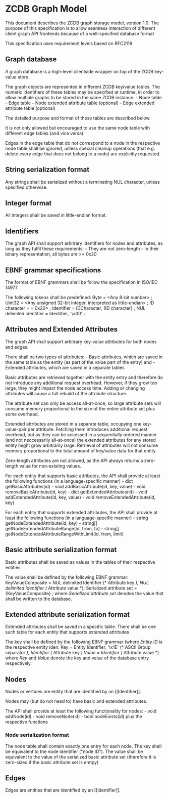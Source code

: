 # ZCDB Graph Model

This document describes the ZCDB graph storage model, version 1.0.
The purpose of this specification is to allow seamless interaction
of different client graph API frontends because of a well-specified
database format

This specification uses requirement levels based on RFC2119

## Graph database

A graph database is a high-level clientside wrapper on top of the
ZCDB key-value store.

The graph objects are represented in different ZCDB key/value tables.
The numeric identifiers of these tables may be specified at runtime,
in order to allow multiple graphs to be stored in the same ZCDB instance.
    - Node table
    - Edge table
    - Node extended attribute table (optional)
    - Edge extended attribute table (optional)

The detailed purpose and format of these tables are described below.

It is not only allowed but encouraged to use the same node table
with different edge tables (and vice versa).

Edges in the edge table that do not correspond to a node in the respective
node table shall be ignored, unless special cleanup operations (that e.g.
delete every edge that does not belong to a node) are explicitly requested.

## String serialization format

Any strings shall be serialized without a terminating NUL character, unless specified otherwise.

## Integer format

All integers shall be saved in little-endian format.

## Identifiers

The graph API shall support arbitrary identifiers for nodes and attributes,
as long as they fulfil these requirements:
    - They are not zero-length
    - In their binary representation, all bytes are >= 0x20

## EBNF grammar specifications

The format of EBNF grammars shall be follow the specification in ISO/IEC 14977.

The following tokens shall be predefined:
    Byte = <Any 8-bit number> ;
    Uint32 = <Any unsigned 32-bit integer, interpreted as little-endian> ;
    ID character = <Any Byte >= 0x20> ;
    Identifier = IDCharacter, {ID character} ;
    NUL delimited identifier = Identifier, '\x00' ;

## Attributes and Extended Attributes

The graph API shall support arbitrary key-value attributes for both nodes and edges.

There shall be two types of attributes:
    - Basic attributes, which are saved in the same table as the entity (as part of the value part of the entry) and
    - Extended attributes, which are saved in a separate tables

Basic attributes are retrieved together with the entity entry and therefore do not
introduce any additional request overhead. However, if they grow too large,
they might impact the node access time. Adding or changing attributes will
cause a full rebuild of the attribute structure.

The attribute set can only be access all-at-once, so large attribute sets
will consume memory proportional to the size of the entire attribute set plus
some overhead.

Extended attributes are stored in a separate table, occupying one key-value-pair
per attribute. Fetching them introduces additional request overhead, but
as they can be accessed in a sequentially ordered manner (and not neccessarily all-at-once)
the extended attributes for any stored entity might grow arbitrarily large.
Retrieval of attributes will not consume memory proportional to the total
amount of key/value data for that entity.

Zero-length attributes are not allowed, as the API always returns a zero-length
value for non-existing values.

For each entity that supports basic attributes, the API shall provide
at least the following functions (in a language-specific manner)
    - dict get<Entity>BasicAttributes(id)
    - void add<Entity>BasicAttribute(id, key, value)
    - void remove<Entity>BasicAttribute(id, key)
    - dict get<Entity>ExtendedAttributes(id)
    - void add<Entity>ExtendedAttribute(id, key, value)
    - void remove<Entity>ExtendedAttribute(id, key)

For each entity that supports extended attributes, the API shall provide
at least the following functions (in a language-specific manner)
    - string getNodeExtendedAttribute(id, key)
    - string[] getNodeExtendedAttributeRange(id, from, to)
    - string[] getNodeExtendedAttributeRangeWithLimit(id, from, limit)

## Basic attribute serialization format

Basic attributes shall be saved as values in the tables of their respective entities

The value shall be defined by the following EBNF grammar:
    KeyValueComposite = NUL delimited Identifier (* Attribute key *), NUL delimited Identifier (* Attribute value *);
    Serialized attribute set = {KeyValueComposite} ;
where *Serialized attribute set* denotes the value that shall be written to the database.

## Extended attribute serialization format

Extended attributes shall be saved in a specific table. There shall be one such
table for each entity that supports extended attributes

The key shall be defined by the following EBNF grammar (where *Entity ID* is the respective entity iden:
    Key = Entity Identifier, '\x1E' (* ASCII Group separator *), Identifier (* Attribute key *)
    Value = Identifier (* Attribute value *)
where *Key* and *Value* denote the key and value of the database entry respectively.

## Nodes

Nodes or vertices are entity that are identified by an [[Identifier]].

Nodes may (but do not need to) have basic and extended attributes.

The API shall provide at least the following functionality for nodes:
    - void addNode(id)
    - void removeNode(id)
    - bool nodeExists(id)
plus the respective functions 

### Node serialization format

The node table shall contain exactly one entry for each node.
The key shall be equivalent to the node identifier ("node ID").
The value shall be equivalent to the value of the serialized
basic attribute set (therefore it is zero-sized if the
basic attribute set is emtpy)




## Edges

Edges are entities that are identified by an [[Identifier]].
